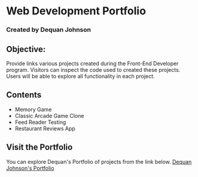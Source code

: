# Web Development Portfolio
### Created by Dequan Johnson

## Objective:
Provide links various projects created during the Front-End Developer program. Visitors can inspect the code used to created these projects. Users will be able to explore all functionality in each project.

## Contents
* Memory Game
* Classic Arcade Game Clone
* Feed Reader Testing
* Restaurant Reviews App

## Visit the Portfolio
You can explore Dequan's Portfolio of projects from the link below.
[Dequan Johnson's Portfolio]( https://djproduction.github.io/web-portfolio/)
